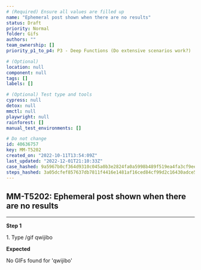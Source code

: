 ```yaml
---
# (Required) Ensure all values are filled up
name: "Ephemeral post shown when there are no results"
status: Draft
priority: Normal
folder: Gifs
authors: ""
team_ownership: []
priority_p1_to_p4: P3 - Deep Functions (Do extensive scenarios work?)

# (Optional)
location: null
component: null
tags: []
labels: []

# (Optional) Test type and tools
cypress: null
detox: null
mmctl: null
playwright: null
rainforest: []
manual_test_environments: []

# Do not change
id: 40636757
key: MM-T5202
created_on: "2022-10-11T13:54:09Z"
last_updated: "2022-12-01T21:10:33Z"
case_hashed: 9a5967b0cf364d9310c045a0b3e2824fa0a5998b489f519ea4fa3cf9ee4185ba1be985cc2f1eaf7c848f8ff94ea1a59b
steps_hashed: 3a05dcfef857637db7811f4416e1481af16ced84cf99d2c16430adce518255b145860b026144fb47c9d22be8d79e74c6
---
```


<!-- (Auto-generated) Based on frontmatter's "key" and "name" -->

## MM-T5202: Ephemeral post shown when there are no results

---

**Step 1**

1\. Type /gif qwijibo

**Expected**

No GIFs found for 'qwijibo'
